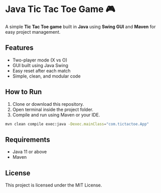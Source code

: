 # Java Tic Tac Toe Game 🎮

A simple **Tic Tac Toe game** built in **Java** using **Swing GUI** and **Maven** for easy project management.

## Features
- Two-player mode (X vs O)
- GUI built using Java Swing
- Easy reset after each match
- Simple, clean, and modular code

## How to Run
1. Clone or download this repository.
2. Open terminal inside the project folder.
3. Compile and run using Maven or your IDE.

```bash
mvn clean compile exec:java -Dexec.mainClass="com.tictactoe.App"
```

## Requirements
- Java 11 or above
- Maven

## License
This project is licensed under the MIT License.

